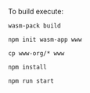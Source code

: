 To build execute:

    wasm-pack build

    npm init wasm-app www

    cp www-org/* www

    npm install

    npm run start

